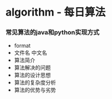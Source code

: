 # algorithm - 每日算法

### 常见算法的java和python实现方式


- format
- 文件名 中文名 
- 算法简介
- 算法解决的问题
- 算法的设计思想
- 算法的复杂度分析
- 算法的优势与劣势
